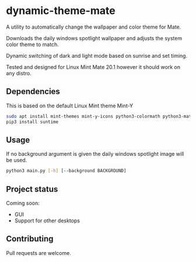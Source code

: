 # dynamic-theme-mate

A utility to automatically change the wallpaper and color theme for Mate.

Downloads the daily windows spotlight wallpaper and adjusts the system color theme to match.

Dynamic switching of dark and light mode based on sunrise and set timing.

Tested and designed for Linux Mint Mate 20.1 however it should work on any distro.

## Dependencies

This is based on the default Linux Mint theme Mint-Y

```bash
sudo apt install mint-themes mint-y-icons python3-colormath python3-matplotlib python3-gi jg wget gir1.2-geoclue-2.0
pip3 install suntime
```

## Usage

If no background argument is given the daily windows spotlight image will be used.

```bash
python3 main.py [-h] [--background BACKGROUND]
```
## Project status

Coming soon:
* GUI
* Support for other desktops


## Contributing

Pull requests are welcome.

